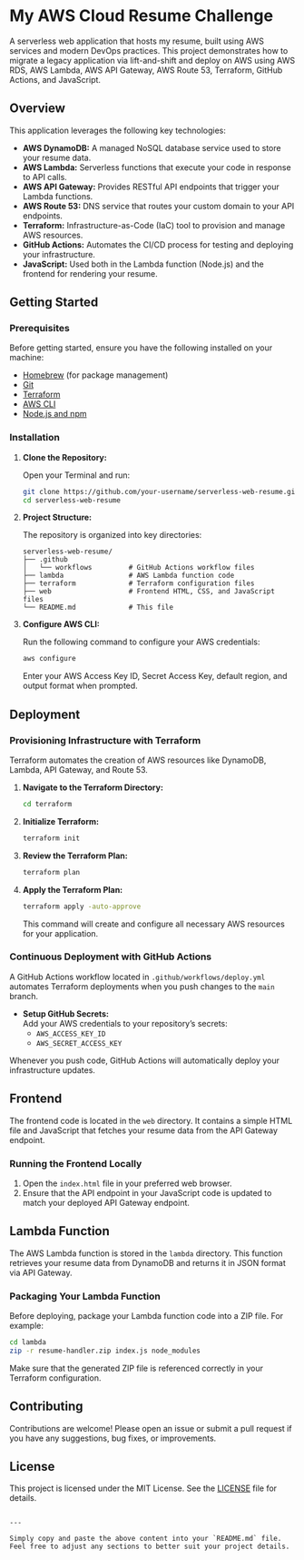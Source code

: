 # My AWS Cloud Resume Challenge

A serverless web application that hosts my resume, built using AWS services and modern DevOps practices. This project demonstrates how to migrate a legacy application via lift-and-shift and deploy on AWS using AWS RDS, AWS Lambda, AWS API Gateway, AWS Route 53, Terraform, GitHub Actions, and JavaScript.

## Overview

This application leverages the following key technologies:

- **AWS DynamoDB:** A managed NoSQL database service used to store your resume data.
- **AWS Lambda:** Serverless functions that execute your code in response to API calls.
- **AWS API Gateway:** Provides RESTful API endpoints that trigger your Lambda functions.
- **AWS Route 53:** DNS service that routes your custom domain to your API endpoints.
- **Terraform:** Infrastructure-as-Code (IaC) tool to provision and manage AWS resources.
- **GitHub Actions:** Automates the CI/CD process for testing and deploying your infrastructure.
- **JavaScript:** Used both in the Lambda function (Node.js) and the frontend for rendering your resume.

## Getting Started

### Prerequisites

Before getting started, ensure you have the following installed on your machine:
- [Homebrew](https://brew.sh/) (for package management)
- [Git](https://git-scm.com/)
- [Terraform](https://www.terraform.io/downloads)
- [AWS CLI](https://aws.amazon.com/cli/)
- [Node.js and npm](https://nodejs.org/)

### Installation

1. **Clone the Repository:**

   Open your Terminal and run:

   ```bash
   git clone https://github.com/your-username/serverless-web-resume.git
   cd serverless-web-resume
   ```

2. **Project Structure:**

   The repository is organized into key directories:

   ```
   serverless-web-resume/
   ├── .github
   │   └── workflows         # GitHub Actions workflow files
   ├── lambda                # AWS Lambda function code
   ├── terraform             # Terraform configuration files
   ├── web                   # Frontend HTML, CSS, and JavaScript files
   └── README.md             # This file
   ```

3. **Configure AWS CLI:**

   Run the following command to configure your AWS credentials:

   ```bash
   aws configure
   ```

   Enter your AWS Access Key ID, Secret Access Key, default region, and output format when prompted.

## Deployment

### Provisioning Infrastructure with Terraform

Terraform automates the creation of AWS resources like DynamoDB, Lambda, API Gateway, and Route 53.

1. **Navigate to the Terraform Directory:**

   ```bash
   cd terraform
   ```

2. **Initialize Terraform:**

   ```bash
   terraform init
   ```

3. **Review the Terraform Plan:**

   ```bash
   terraform plan
   ```

4. **Apply the Terraform Plan:**

   ```bash
   terraform apply -auto-approve
   ```

   This command will create and configure all necessary AWS resources for your application.

### Continuous Deployment with GitHub Actions

A GitHub Actions workflow located in `.github/workflows/deploy.yml` automates Terraform deployments when you push changes to the `main` branch.

- **Setup GitHub Secrets:**  
  Add your AWS credentials to your repository’s secrets:
  - `AWS_ACCESS_KEY_ID`
  - `AWS_SECRET_ACCESS_KEY`

Whenever you push code, GitHub Actions will automatically deploy your infrastructure updates.

## Frontend

The frontend code is located in the `web` directory. It contains a simple HTML file and JavaScript that fetches your resume data from the API Gateway endpoint.

### Running the Frontend Locally

1. Open the `index.html` file in your preferred web browser.
2. Ensure that the API endpoint in your JavaScript code is updated to match your deployed API Gateway endpoint.

## Lambda Function

The AWS Lambda function is stored in the `lambda` directory. This function retrieves your resume data from DynamoDB and returns it in JSON format via API Gateway.

### Packaging Your Lambda Function

Before deploying, package your Lambda function code into a ZIP file. For example:

```bash
cd lambda
zip -r resume-handler.zip index.js node_modules
```

Make sure that the generated ZIP file is referenced correctly in your Terraform configuration.

## Contributing

Contributions are welcome! Please open an issue or submit a pull request if you have any suggestions, bug fixes, or improvements.

## License

This project is licensed under the MIT License. See the [LICENSE](LICENSE) file for details.
```

---

Simply copy and paste the above content into your `README.md` file. Feel free to adjust any sections to better suit your project details.
